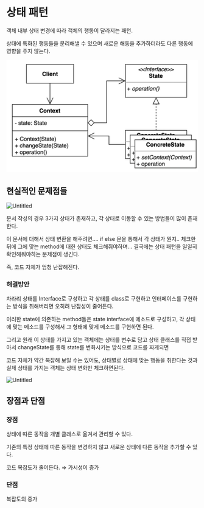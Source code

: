 # 상태 패턴

객체 내부 상태 변경에 따라 객체의 행동이 달라지는 패턴.

상태에 특화된 행동들을 분리해낼 수 있으며 새로운 해동을 추가하더라도 다른 행동에 영향을 주지 않는다. 

![스크린샷 2022-02-09 오후 8.35.34.png](/행동/11주차-상태/img/chang1.png)

## 현실적인 문제점들

![Untitled](https://refactoring.guru/images/patterns/diagrams/state/problem2-en.png?id=8a3cb79b309a9d832762)

문서 작성의 경우 3가지 상태가 존재하고, 각 상태로 이동할 수 있는 방법들이 많이 존재한다. 

이 문서에 대해서 상태 변환을 해주려면.... if else 문을 통해서 각 상태가 뭔지.. 체크한뒤에 그에 맞는 method에 대한 상태도 체크해줘야하며... 결국에는 상태 패턴을 일일히 확인해줘야하는 문제점이 생긴다. 

즉, 코드 자체가 엄청 난잡해진다.

### 해결방안

차라리 상태를 Interface로 구성하고 각 상태를  class로 구현하고 인터페이스를 구현하는 방식을 취해버리면 오히려 난잡성이 줄어든다. 

이러한 state에 의존하는 method들은 state interface에 메소드로 구성하고, 각 상태에 맞는 메소드를 구성해서 그 형태에 맞게 메소드를 구현하면 된다.

그리고 원래 이 상태를 가지고 있는 객체에는 상태를 변수로 담고 상태 클래스를 직접 받아서 changeState를 통해 state를 변화시키는 방식으로 코드를 짜게되면

코드 자체가 약간 복잡해 보일 수는 있어도, 상태별로 상태에 맞는 행동을 취한다는 것과 실제 상태를 가지는 객체는 상태 변화만 체크하면된다. 

![Untitled](https://refactoring.guru/images/patterns/diagrams/state/solution-en.png?id=2db312e603c026421063)

## 장점과 단점

### 장점

상태에 따른 동작을 개별 클래스로 옮겨서 관리할 수 있다.

기존의 특정 상태에 따른 동작을 변경하지 않고 새로운 상태에 다른 동작을 추가할 수 있다.

코드 복잡도가 줄어든다. ⇒ 가시성이 증가

### 단점

복잡도의 증가